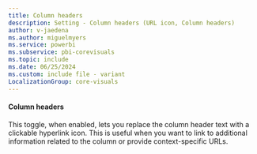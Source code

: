 ```yaml
---
title: Column headers
description: Setting - Column headers (URL icon, Column headers)
author: v-jaedena
ms.author: miguelmyers
ms.service: powerbi
ms.subservice: pbi-corevisuals
ms.topic: include
ms.date: 06/25/2024
ms.custom: include file - variant
LocalizationGroup: core-visuals
---
```

#### Column headers

This toggle, when enabled, lets you replace the column header text with a clickable hyperlink icon. This is useful when you want to link to additional information related to the column or provide context-specific URLs.
